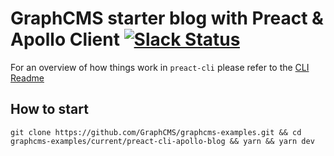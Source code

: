 # GraphCMS starter blog with Preact & Apollo Client [![Slack Status](https://slack.graphcms.com/badge.svg)](https://slack.graphcms.com)

For an overview of how things work in `preact-cli` please refer to the [CLI Readme](https://github.com/developit/preact-cli/blob/master/README.md)

## How to start

```
git clone https://github.com/GraphCMS/graphcms-examples.git && cd graphcms-examples/current/preact-cli-apollo-blog && yarn && yarn dev
```
